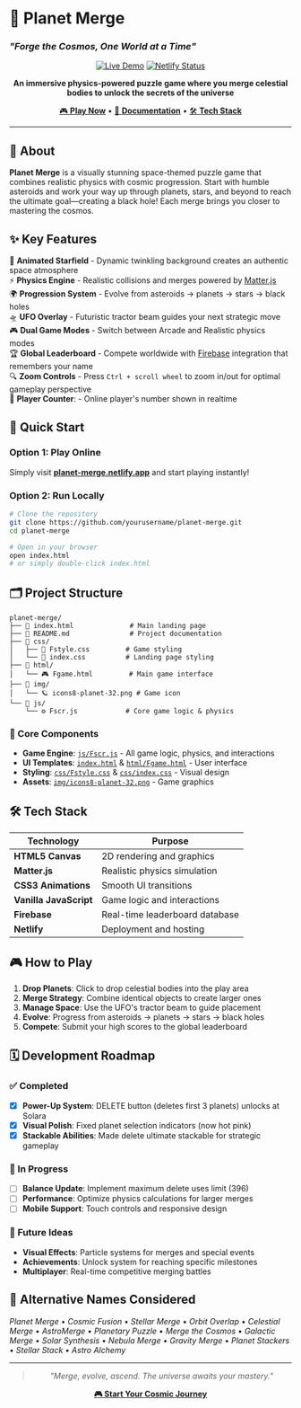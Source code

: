 # 🌌 Planet Merge
### *"Forge the Cosmos, One World at a Time"*

<div align="center">

[![Live Demo](https://img.shields.io/badge/🚀_Play_Now-Live_Demo-4CAF50?style=for-the-badge&logoColor=white)](https://planet-merge.netlify.app/)
[![Netlify Status](https://img.shields.io/badge/Deployed_on-Netlify-00C7B7?style=for-the-badge&logo=netlify&logoColor=white)](https://planet-merge.netlify.app/)

**An immersive physics-powered puzzle game where you merge celestial bodies to unlock the secrets of the universe**

[🎮 **Play Now**](https://planet-merge.netlify.app/) • [📖 **Documentation**](#project-structure) • [🛠️ **Tech Stack**](#tech-stack)

</div>

---

## 🎯 About

**Planet Merge** is a visually stunning space-themed puzzle game that combines realistic physics with cosmic progression. Start with humble asteroids and work your way up through planets, stars, and beyond to reach the ultimate goal—creating a black hole! Each merge brings you closer to mastering the cosmos.

## ✨ Key Features

🌟 **Animated Starfield** - Dynamic twinkling background creates an authentic space atmosphere  
⚡ **Physics Engine** - Realistic collisions and merges powered by [Matter.js](https://brm.io/matter-js/)  
🌍 **Progression System** - Evolve from asteroids → planets → stars → black holes  
🛸 **UFO Overlay** - Futuristic tractor beam guides your next strategic move  
🎮 **Dual Game Modes** - Switch between Arcade and Realistic physics modes  
🏆 **Global Leaderboard** - Compete worldwide with [Firebase](https://firebase.google.com/) integration that remembers your name  
🔍 **Zoom Controls** - Press `Ctrl + scroll wheel` to zoom in/out for optimal gameplay perspective  
👥 **Player Counter**: - Online player's number shown in realtime 

## 🚀 Quick Start

### Option 1: Play Online
Simply visit **[planet-merge.netlify.app](https://planet-merge.netlify.app/)** and start playing instantly!

### Option 2: Run Locally
```bash
# Clone the repository
git clone https://github.com/yourusername/planet-merge.git
cd planet-merge

# Open in your browser
open index.html
# or simply double-click index.html
```

## 🗂️ Project Structure

```
planet-merge/
├── 📄 index.html              # Main landing page
├── 📄 README.md               # Project documentation
├── 📁 css/
│   ├── 🎨 Fstyle.css         # Game styling
│   └── 🎨 index.css          # Landing page styling
├── 📁 html/
│   └── 🎮 Fgame.html         # Main game interface
├── 📁 img/
│   └── 🪐 icons8-planet-32.png # Game icon
└── 📁 js/
    └── ⚙️ Fscr.js            # Core game logic & physics
```

### 🔧 Core Components
- **Game Engine**: [`js/Fscr.js`](js/Fscr.js) - All game logic, physics, and interactions
- **UI Templates**: [`index.html`](index.html) & [`html/Fgame.html`](html/Fgame.html) - User interface
- **Styling**: [`css/Fstyle.css`](css/Fstyle.css) & [`css/index.css`](css/index.css) - Visual design
- **Assets**: [`img/icons8-planet-32.png`](img/icons8-planet-32.png) - Game graphics

## 🛠️ Tech Stack

<div align="center">

| Technology | Purpose |
|------------|---------|
| **HTML5 Canvas** | 2D rendering and graphics |
| **Matter.js** | Realistic physics simulation |
| **CSS3 Animations** | Smooth UI transitions |
| **Vanilla JavaScript** | Game logic and interactions |
| **Firebase** | Real-time leaderboard database |
| **Netlify** | Deployment and hosting |

</div>

## 🎮 How to Play

1. **Drop Planets**: Click to drop celestial bodies into the play area
2. **Merge Strategy**: Combine identical objects to create larger ones
3. **Manage Space**: Use the UFO's tractor beam to guide placement
4. **Evolve**: Progress from asteroids → planets → stars → black holes
5. **Compete**: Submit your high scores to the global leaderboard

## 🗓️ Development Roadmap

### ✅ Completed
- [x] **Power-Up System**: DELETE button (deletes first 3 planets) unlocks at Solara
- [x] **Visual Polish**: Fixed planet selection indicators (now hot pink)
- [x] **Stackable Abilities**: Made delete ultimate stackable for strategic gameplay

### 🔄 In Progress
- [ ] **Balance Update**: Implement maximum delete uses limit (396)
- [ ] **Performance**: Optimize physics calculations for larger merges
- [ ] **Mobile Support**: Touch controls and responsive design

### 💭 Future Ideas
- **Visual Effects**: Particle systems for merges and special events
- **Achievements**: Unlock system for reaching specific milestones
- **Multiplayer**: Real-time competitive merging battles

## 🌟 Alternative Names Considered
*Planet Merge* • *Cosmic Fusion* • *Stellar Merge* • *Orbit Overlap* • *Celestial Merge* • *AstroMerge* • *Planetary Puzzle* • *Merge the Cosmos* • *Galactic Merge* • *Solar Synthesis* • *Nebula Merge* • *Gravity Merge* • *Planet Stackers* • *Stellar Stack* • *Astro Alchemy*

---

<div align="center">

> *"Merge, evolve, ascend. The universe awaits your mastery."*

**[🎮 Start Your Cosmic Journey](https://planet-merge.netlify.app/)**

</div>
